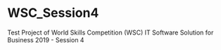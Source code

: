 # WSC_Session4
Test Project of World Skills Competition (WSC) IT Software Solution for Business 2019 - Session 4
